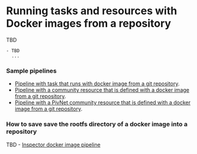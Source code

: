 # Running tasks and resources with Docker images from a repository

TBD

```
- TBD
  ...

```

### Sample pipelines
- [Pipeline with task that runs with docker image from a git repository](task-with-image-from-git.yml).
- [Pipeline with a community resource that is defined with a docker image from a git repository](resource-with-image-from-git.yml).
- [Pipeline with a PivNet community resource that is defined with a docker image from a git repository](resource-pivnet-with-image-from-git.yml).

### How to save save the rootfs directory of a docker image into a repository

TBD - [Inspector docker image pipeline](inspect-docker-image.yml)

